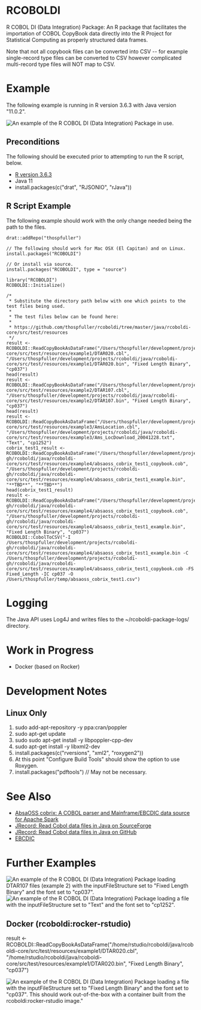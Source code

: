 # RCOBOLDI

R COBOL DI (Data Integration) Package: An R package that facilitates the importation of COBOL CopyBook data directly into the R Project for Statistical Computing as properly structured data frames.

Note that not all copybook files can be converted into CSV -- for example single-record type files can be converted to CSV however complicated multi-record type files will NOT map to CSV.

# Example

The following example is running in R version 3.6.3 with Java version "11.0.2".

![An example of the R COBOL DI (Data Integration) Package in use.](https://github.com/thospfuller/rcoboldi/blob/master/images/RCOBOLDIPackageInAction.png "An example of the R COBOL DI (Data Integration) Package in use.")

## Preconditions

The following should be executed prior to attempting to run the R script, below.

- [R version 3.6.3](https://cran.r-project.org/bin/)
- Java 11
- install.packages(c("drat", "RJSONIO", "rJava"))

## R Script Example

The following example should work with the only change needed being the path to the files.

```library(drat)
drat::addRepo("thospfuller")

// The following should work for Mac OSX (El Capitan) and on Linux.
install.packages("RCOBOLDI")

// Or install via source.
install.packages("RCOBOLDI", type = "source")

library("RCOBOLDI")
RCOBOLDI::Initialize()

/*
 * Substitute the directory path below with one which points to the test files being used.
 *
 * The test files below can be found here:
 *
 * https://github.com/thospfuller/rcoboldi/tree/master/java/rcoboldi-core/src/test/resources 
 */
result <- RCOBOLDI::ReadCopyBookAsDataFrame("/Users/thospfuller/development/projects/rcoboldi/java/rcoboldi-core/src/test/resources/example1/DTAR020.cbl", "/Users/thospfuller/development/projects/rcoboldi/java/rcoboldi-core/src/test/resources/example1/DTAR020.bin", "Fixed Length Binary", "cp037")
head(result)
result <- RCOBOLDI::ReadCopyBookAsDataFrame("/Users/thospfuller/development/projects/rcoboldi/java/rcoboldi-core/src/test/resources/example2/DTAR107.cbl", "/Users/thospfuller/development/projects/rcoboldi/java/rcoboldi-core/src/test/resources/example2/DTAR107.bin", "Fixed Length Binary", "cp037")
head(result)
result <- RCOBOLDI::ReadCopyBookAsDataFrame("/Users/thospfuller/development/projects/rcoboldi/java/rcoboldi-core/src/test/resources/example3/AmsLocation.cbl", "/Users/thospfuller/development/projects/rcoboldi/java/rcoboldi-core/src/test/resources/example3/Ams_LocDownload_20041228.txt", "Text", "cp1252")
cobrix_test1_result <- RCOBOLDI::ReadCopyBookAsDataFrame("/Users/thospfuller/development/projects/rcoboldi-gh/rcoboldi/java/rcoboldi-core/src/test/resources/example4/absaoss_cobrix_test1_copybook.cob", "/Users/thospfuller/development/projects/rcoboldi-gh/rcoboldi/java/rcoboldi-core/src/test/resources/example4/absaoss_cobrix_test1_example.bin", "**TBD**", "**TBD**")
head(cobrix_test1_result)
result <- RCOBOLDI::ReadCopyBookAsDataFrame("/Users/thospfuller/development/projects/rcoboldi-gh/rcoboldi/java/rcoboldi-core/src/test/resources/example4/absaoss_cobrix_test1_copybook.cob", "/Users/thospfuller/development/projects/rcoboldi-gh/rcoboldi/java/rcoboldi-core/src/test/resources/example4/absaoss_cobrix_test1_example.bin", "Fixed Length Binary", "cp037")
RCOBOLDI::CobolToCSV("-I /Users/thospfuller/development/projects/rcoboldi-gh/rcoboldi/java/rcoboldi-core/src/test/resources/example4/absaoss_cobrix_test1_example.bin -C /Users/thospfuller/development/projects/rcoboldi-gh/rcoboldi/java/rcoboldi-core/src/test/resources/example4/absaoss_cobrix_test1_copybook.cob -FS Fixed_Length -IC cp037 -O /Users/thospfuller/temp/absaoss_cobrix_test1.csv")
```

# Logging

The Java API uses Log4J and writes files to the ~/rcoboldi-package-logs/ directory.

# Work in Progress
- Docker (based on Rocker)

# Development Notes

## Linux Only

1. sudo add-apt-repository -y ppa:cran/poppler
2. sudo apt-get update
3. sudo sudo apt-get install -y libpoppler-cpp-dev
4. sudo apt-get install -y libxml2-dev
5. install.packages(c("rversions", "xml2", "roxygen2"))
6. At this point "Configure Build Tools" should show the option to use Roxygen.
7. install.packages("pdftools") // May not be necessary.

# See Also

- [AbsaOSS cobrix: A COBOL parser and Mainframe/EBCDIC data source for Apache Spark](https://github.com/AbsaOSS/cobrix)
- [JRecord: Read Cobol data files in Java on SourceForge](https://sourceforge.net/projects/jrecord/)
- [JRecord: Read Cobol data files in Java on GitHub](https://github.com/bmTas/JRecord)
- [EBCDIC](https://en.wikipedia.org/wiki/EBCDIC)

# Further Examples

![An example of the R COBOL DI (Data Integration) Package loading DTAR107 files (example 2) with the inputFileStructure set to "Fixed Length Binary" and the font set to "cp037".](https://github.com/thospfuller/rcoboldi/blob/master/images/RCOBOLDI_Example2_DTAR107.png "An example of the R COBOL DI (Data Integration) Package loading DTAR107 files (example 2) with the inputFileStructure set to 'Fixed Length Binary' and the font set to 'cp037'.")
![An example of the R COBOL DI (Data Integration) Package loading a file with the inputFileStructure set to "Text" and the font set to "cp1252".](https://github.com/thospfuller/rcoboldi/blob/master/images/RCOBOLDIPackageInActionForTextAndCP1252.png "An example of the R COBOL DI (Data Integration) Package loading a file with the inputFileStructure set to 'Text' and the font set to 'cp1252'.")

## Docker (rcoboldi:rocker-rstudio)

result <- RCOBOLDI::ReadCopyBookAsDataFrame("/home/rstudio/rcoboldi/java/rcoboldi-core/src/test/resources/example1/DTAR020.cbl", "/home/rstudio/rcoboldi/java/rcoboldi-core/src/test/resources/example1/DTAR020.bin", "Fixed Length Binary", "cp037")

![An example of the R COBOL DI (Data Integration) Package loading a file with the inputFileStructure set to "Fixed Length Binary" and the font set to "cp037". This should work out-of-the-box with a container built from the rcoboldi:rocker-rstudio image."](https://github.com/thospfuller/rcoboldi/blob/master/images/RCOBOLDI-RockerRStudio.png "An example of the R COBOL DI (Data Integration) Package loading a file with the inputFileStructure set to 'Fixed Length Binary' and the font set to 'cp037'. This should work out-of-the-box with a container built from the rcoboldi:rocker-rstudio image.")
